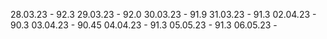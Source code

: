 28.03.23 - 92.3
29.03.23 - 92.0
30.03.23 - 91.9
31.03.23 - 91.3
02.04.23 - 90.3
03.04.23 - 90.45
04.04.23 - 91.3
05.05.23 - 91.3
06.05.23 - 